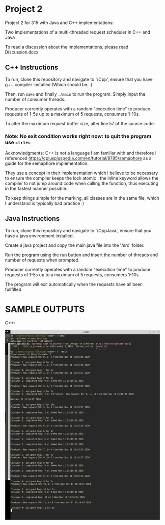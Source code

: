 # Project 2

Project 2 for 315 with Java and C++ implementations:

Two implementations of a multi-threaded request scheduler in C++ and Java

To read a discussion about the implementations, please read Discussion.docx

## C++ Instructions

To run, clone this repository and navigate to '/Cpp', ensure that you have g++ compiler installed (Which should be...)

Then, run `make` and finally `./main` to run the program. Simply input the number of consumer threads.

Producer currently operates with a random "execution time" to produce requests of 1-5s up to a maximum of 5 requests, consumers 1-10s.

To alter the maximum request buffer size, alter line 57 of the source code.

### Note: No exit condition works right now: to quit the program use `ctrl+c`

Acknowledgments: C++ is not a language I am familiar with and therefore I referenced https://cpluspluspedia.com/en/tutorial/9785/semaphore as a guide for the semaphore implementation.

They use a concept in their implementation which I believe to be necessary to ensure the compiler keeps the lock atomic : the inline keyword allows the compiler to not jump around code when calling the function, thus executing in the fastest manner possible. 

To keep things simple for the marking, all classes are in the same file, which I understand is typically bad practice :)


## Java Instructions

To run, clone this repository and navigate to '/CppJava', ensure that you have a java environment installed.

Create a java project and copy the main.java file into the '/src' folder.

Run the program using the run button and insert the number of threads and number of requests when prompted.

Producer currently operates with a random "execution time" to produce requests of 1-5s up to a maximum of 5 requests, consumers 1-10s.

The program will exit automatically when the requests have all been fullfilled.

# SAMPLE OUTPUTS

C++:

![cpp](Images/cpp_output.png)
